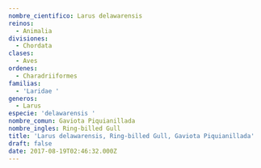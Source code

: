 ```yaml
---
nombre_cientifico: Larus delawarensis
reinos:
  - Animalia
divisiones:
  - Chordata
clases:
  - Aves
ordenes:
  - Charadriiformes
familias:
  - 'Laridae '
generos:
  - Larus
especie: 'delawarensis '
nombre_comun: Gaviota Piquianillada
nombre_ingles: Ring-billed Gull
title: 'Larus delawarensis, Ring-billed Gull, Gaviota Piquianillada'
draft: false
date: 2017-08-19T02:46:32.000Z
---
```


